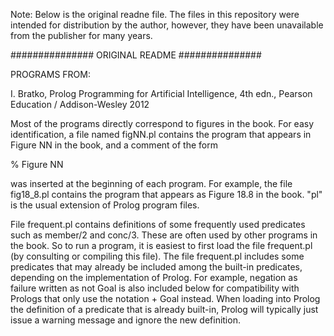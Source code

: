 
Note: Below is the original readne file. The files in this repository were intended for distribution by the author, however,
they have been unavailable from the publisher for many years.

###############
ORIGINAL README
###############


PROGRAMS FROM:

I. Bratko, Prolog Programming for Artificial Intelligence, 4th edn.,
Pearson Education / Addison-Wesley 2012


Most of the programs directly correspond to figures in the book. 
For easy identification, a file named figNN.pl contains the program that
appears in Figure NN in the book, and a comment of the form 

%  Figure NN 

was inserted at the beginning of each program. For example, the 
file fig18_8.pl contains the program that appears as Figure 18.8 
in the book. "pl" is the usual extension of Prolog program files.

File frequent.pl contains definitions of some frequently used predicates 
such as member/2 and conc/3. These are often used by other programs in the
book. So to run a program, it is easiest to first load the file frequent.pl 
(by consulting or compiling this file). The file frequent.pl includes 
some predicates that may already be included among the built-in predicates, 
depending on the implementation of Prolog. For example, negation as failure 
written as not Goal is also included below for compatibility with Prologs that 
only use the notation \+ Goal instead. When loading into Prolog the definition 
of a predicate that is already built-in, Prolog will typically just issue a 
warning message and ignore the new definition.